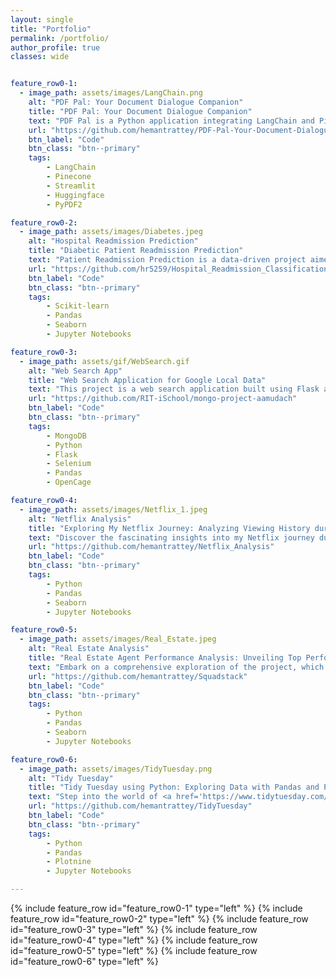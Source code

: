 ```yaml
---
layout: single
title: "Portfolio"
permalink: /portfolio/
author_profile: true
classes: wide


feature_row0-1:
  - image_path: assets/images/LangChain.png
    alt: "PDF Pal: Your Document Dialogue Companion"
    title: "PDF Pal: Your Document Dialogue Companion"
    text: "PDF Pal is a Python application integrating LangChain and Pinecone technologies, offering a unique approach to interacting with PDF documents. Through natural language conversation, users can effortlessly pose questions about their PDF files, tapping into the extracted text content. By leveraging LangChain's language model capabilities, the application generates accurate and contextually relevant responses to user inquiries. Pinecone vector database is used to store the embedding vectors and perform similarity search based on the user query. This innovative tool revolutionizes document management, providing an intuitive and dynamic platform for exploring and extracting insights from PDFs."
    url: "https://github.com/hemantrattey/PDF-Pal-Your-Document-Dialogue-Companion"
    btn_label: "Code"
    btn_class: "btn--primary"
    tags:
        - LangChain
        - Pinecone
        - Streamlit
        - Huggingface
        - PyPDF2

feature_row0-2:
  - image_path: assets/images/Diabetes.jpeg
    alt: "Hospital Readmission Prediction"
    title: "Diabetic Patient Readmission Prediction"
    text: "Patient Readmission Prediction is a data-driven project aimed at improving patient outcomes in hospitals. It involves analyzing electronic health records from 130 US hospitals over a decade, covering more than 100,000 patients. The dataset, published by <a href='https://archive.ics.uci.edu/dataset/296/diabetes+130-us+hospitals+for+years+1999-2008' style='color:blue'>UCI</a>, serves as the foundation for creating a robust data pipeline for cleaning and preprocessing the data. By using simple yet effective machine learning algorithms like Logistic Regression, Random Forest, and XGBoost, the project achieved promising results with a 72% F1-score, 81% Precision, and 67% Recall. This predictive model provides hospitals with insights to better manage patient care and reduce readmission rates."
    url: "https://github.com/hr5259/Hospital_Readmission_Classification"
    btn_label: "Code"
    btn_class: "btn--primary"
    tags:
        - Scikit-learn
        - Pandas
        - Seaborn
        - Jupyter Notebooks

feature_row0-3:
  - image_path: assets/gif/WebSearch.gif
    alt: "Web Search App"
    title: "Web Search Application for Google Local Data"
    text: "This project is a web search application built using Flask and MongoDB that allows users to search data where the <a href='https://jiachengli1995.github.io/google/index.html' style='color: blue;'>Google Local Data</a> is used as the database which contains review information on Google map (ratings, text, images, etc.), business metadata (address, geographical info, descriptions, category information, price, open hours, and MISC info), and links (relative businesses) up to Sep 2021 in the United States."
    url: "https://github.com/RIT-iSchool/mongo-project-aamudach"
    btn_label: "Code"
    btn_class: "btn--primary"
    tags:
        - MongoDB
        - Python
        - Flask
        - Selenium
        - Pandas
        - OpenCage

feature_row0-4:
  - image_path: assets/images/Netflix_1.jpeg
    alt: "Netflix Analysis"
    title: "Exploring My Netflix Journey: Analyzing Viewing History during the Pandemic"
    text: "Discover the fascinating insights into my Netflix journey during the pandemic. Using Python's pandas and seaborn libraries, I meticulously analyzed my viewing history from 2020 to 2021. Uncover intriguing trends and witness how my viewing habits evolved over time. Netflix truly became a lifeline during the pandemic, and this project captures my personal experience of content consumption on this revolutionary platform."
    url: "https://github.com/hemantrattey/Netflix_Analysis"
    btn_label: "Code"
    btn_class: "btn--primary"
    tags:
        - Python
        - Pandas
        - Seaborn
        - Jupyter Notebooks

feature_row0-5:
  - image_path: assets/images/Real_Estate.jpeg
    alt: "Real Estate Analysis"
    title: "Real Estate Agent Performance Analysis: Unveiling Top Performers"
    text: "Embark on a comprehensive exploration of the project, which entails in-depth analysis, visualization, and EDA (Exploratory Data Analysis) of a real estate dataset. By leveraging the CRM platform's dataset, I meticulously wrangled the data to derive meaningful insights. Visually appealing visualizations provide a clear understanding of agent performance, allowing to develop a robust scoring criteria. Witness the power of data-driven decision-making as it helps identify the top three agents in a brokerage firm, setting new benchmarks in the real estate industry."
    url: "https://github.com/hemantrattey/Squadstack"
    btn_label: "Code"
    btn_class: "btn--primary"
    tags:
        - Python
        - Pandas
        - Seaborn
        - Jupyter Notebooks

feature_row0-6:
  - image_path: assets/images/TidyTuesday.png
    alt: "Tidy Tuesday"
    title: "Tidy Tuesday using Python: Exploring Data with Pandas and Plotnine"
    text: "Step into the world of <a href='https://www.tidytuesday.com/' style='color: blue;'>Tidy Tuesday</a>, a beloved weekly project in the R community, now brought to life in Python. This repository offers a Python implementation of Tidy Tuesday, providing a wealth of diverse datasets for data analysis and visualization purposes. Inspired by <a href='https://www.youtube.com/user/safe4democracy' style='color: blue;'>David Robinson's</a> data screencasts, the aim to replicate the experience using Pandas for data handling and Plotnine, a Python library based on the renowned ggplot package, for captivating visualizations."
    url: "https://github.com/hemantrattey/TidyTuesday"
    btn_label: "Code"
    btn_class: "btn--primary"
    tags:
        - Python
        - Pandas
        - Plotnine
        - Jupyter Notebooks

---
```

{% include feature_row id="feature_row0-1" type="left" %}
<a name="PDF Pal: Your Document Dialogue Companion"></a>
{% include feature_row id="feature_row0-2" type="left" %}
<a name="Hospital Readmission Prediction"></a>
{% include feature_row id="feature_row0-3" type="left" %}
<a name="Web Search App"></a>
{% include feature_row id="feature_row0-4" type="left" %}
<a name="Netflix Analysis"></a>
{% include feature_row id="feature_row0-5" type="left" %}
<a name="Real Estate Analysis"></a>
{% include feature_row id="feature_row0-6" type="left" %}
<a name="Tidy Tuesday"></a>
